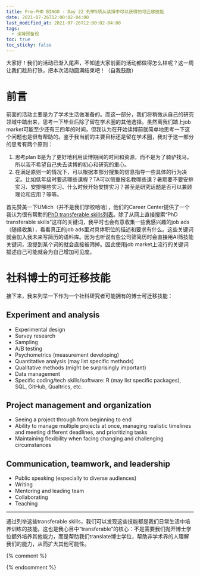 ```yaml
---
title: Pre-PHD BINGO - Day 22 列举5项从读博中可以获得的可迁移技能
date: 2021-07-26T12:00:02-04:00
last_modified_at: 2021-07-26T12:00:02-04:00
tags:
  - 读博预备役
toc: true
toc_sticky: false
---
```


大家好！我们的活动已渐入尾声，不知道大家前面的活动都做得怎么样呢？这一周让我们趁热打铁，把本次活动圆满结束吧！（自我鼓励）

<!--more-->

# 前言

前面的活动主要是为了学术生活做准备的。而这一部分，我们将稍微从自己的研究领域中踏出来，思考一下毕业后除了留在学术圈的其他选择。虽然离我们踏上job market可能至少还有三四年的时间，但我认为在开始读博前就简单地思考一下这个问题也是很有帮助的。鉴于我当前的主要目标还是留在学术圈，我对于这一部分的思考有两个原则：

1.  思考plan B是为了更好地利用读博期间的时间和资源，而不是为了骑驴找马。所以我不希望自己失去读博的初心和研究的重心。
2.  在满足原则一的情况下，可以根据本部分搜集的信息指导一些具体的行为决定。比如低年级时要选哪些课程？TA可以侧重报名教哪些课？暑期要不要安排实习、安排哪些实习、什么时候开始安排实习？甚至是研究话题是否可以兼顾理论和应用？等等。

首先赞美一下UMich（并不是我们学校哈哈），他们的Career Center提供了一个我认为很有帮助的[PhD transferable skills列表](https://careercenter.umich.edu/article/phd-transferable-skills)。除了从网上直接搜索“PhD transferable skills”这样的关键词，我平时也会有意收集一些我感兴趣的job ads（随缘收集），看看真正的job ads里对具体职位的描述和要求有什么。这些关键词就会加入我未来写简历的语料库。因为也听说有些公司筛简历时会直接用AI筛技能关键词，没提到某个词的就会直接被筛掉。因此使用job market上流行的关键词描述自己可能就会为自己增加可见度。

# 社科博士的可迁移技能

接下来，我来列举一下作为一个社科研究者可能拥有的博士可迁移技能：

## Experiment and analysis

-   Experimental design
-   Survey research
-   Sampling
-   A/B testing
-   Psychometrics (measurement developing)
-   Quantitative analysis (may list specific methods)
-   Qualitative methods (might be surprisingly important)
-   Data management
-   Specific coding/tech skills/software: R (may list specific packages), SQL, GitHub, Qualtrics, etc.

## Project management and organization

-   Seeing a project through from beginning to end
-   Ability to manage multiple projects at once, managing realistic timelines and meeting different deadlines, and prioritizing tasks
-   Maintaining flexibility when facing changing and challenging circumstances

## Communication, teamwork, and leadership

-   Public speaking (especially to diverse audiences)
-   Writing
-   Mentoring and leading team
-   Collaborating
-   Teaching

---
通过列举这些transferable skills，我们可以发现这些技能都是我们日常生活中培养训练的技能。这也是我心目中“transferable”的核心：不是需要我们抛开博士学位额外培养其他能力，而是帮助我们translate博士学位，帮助非学术界的人理解我们的能力，从而扩大其他可能性。

{% comment %}

{% endcomment %}